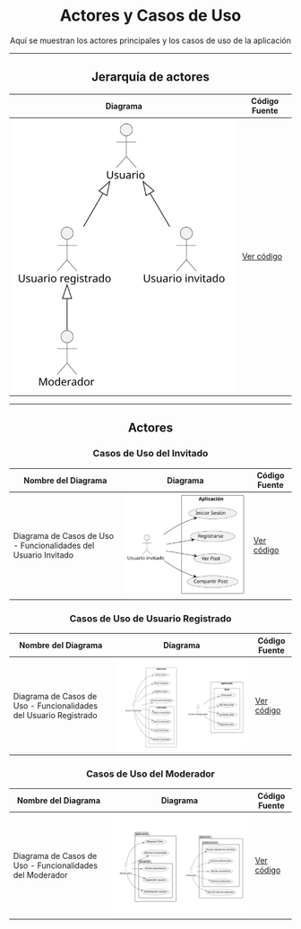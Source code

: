 <div align="center">

# Actores y Casos de Uso

Aquí se muestran los actores principales y los casos de uso de la aplicación

---

## Jerarquía de actores 

| **Diagrama** | **Código Fuente** |
|--------------|--------------------|
| ![Jerarquia de actores](/CdU/DdJerarquiaActores/2ª_Iteración/DdJerarquiaActores.svg)| [Ver código](/CdU/DdJerarquiaActores/2ª_Iteración/DdJerarquiaActores.puml) |

---

## Actores 

### Casos de Uso del Invitado

| **Nombre del Diagrama** | **Diagrama** | **Código Fuente** |
|------------------------|--------------|-------------------|
| Diagrama de Casos de Uso - Funcionalidades del Usuario Invitado | ![Casos de Uso del Invitado](/CdU/DdCdUso_Invitado/2ª_Iteración/DdCdUso_Invitado.svg) | [Ver código](/CdU/DdCdUso_Invitado/2ª_Iteración/DdCdUso_Invitado.puml) |

### Casos de Uso de Usuario Registrado

| **Nombre del Diagrama** | **Diagrama** | **Código Fuente** |
|------------------------|--------------|-------------------|
| Diagrama de Casos de Uso - Funcionalidades del Usuario Registrado | ![Casos de Uso de Usuario Registrado](/CdU/DdCdUso_UsuarioRegistrado/3ª_Iteración/DdCdU_UsuarioRegistrado_Collage.jpg) | [Ver código](/CdU/DdCdUso_UsuarioRegistrado/3ª_Iteración) |

### Casos de Uso del Moderador

| **Nombre del Diagrama** | **Diagrama** | **Código Fuente** |
|------------------------|--------------|-------------------|
| Diagrama de Casos de Uso - Funcionalidades del Moderador | ![Casos de Uso del Moderador 1](/CdU/DdCdUso_Moderador/7ª_Iteración/DdCdUso_Moderador_Collage.jpg) | [Ver código](/CdU/DdCdUso_Moderador/7ª_Iteración) |


</div>
